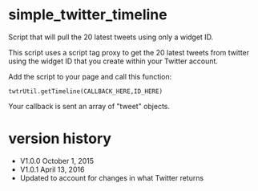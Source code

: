# simple_twitter_timeline
Script that will pull the 20 latest tweets using only a widget ID.

This script uses a script tag proxy to get the 20 latest tweets from twitter using the widget ID that you create 
within your Twitter account. 

Add the script to your page and call this function:

`twtrUtil.getTimeline(CALLBACK_HERE,ID_HERE)`

Your callback is sent an array of "tweet" objects.

# version history

- V1.0.0 October 1, 2015 
- V1.0.1 April 13, 2016
 - Updated to account for changes in what Twitter returns 